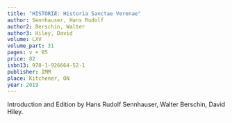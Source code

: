 ```yaml
---
title: "HISTORIÆ: Historia Sanctae Verenae"
author: Sennhauser, Hans Rudolf
author2: Berschin, Walter
author3: Hiley, David
volume: LXV
volume_part: 31
pages: v + 85
price: 82
isbn13: 978-1-926664-52-1
publisher: IMM
place: Kitchener, ON
year: 2019
---
```

Introduction and Edition by Hans Rudolf Sennhauser, Walter Berschin, David Hiley.
